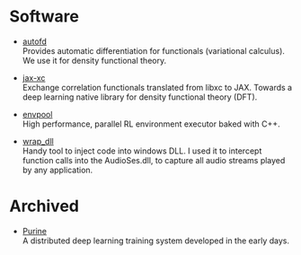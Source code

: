 # Software

- [autofd](https://github.com/sail-sg/autofd)\
Provides automatic differentiation for functionals (variational calculus). We use it for density functional theory.

- [jax-xc](https://github.com/sail-sg/jax_xc)\
Exchange correlation functionals translated from libxc to JAX. Towards a deep learning native library for density functional theory (DFT).

- [envpool](https://github.com/sail-sg/envpool)\
High performance, parallel RL environment executor baked with C++.

- [wrap\_dll](https://github.com/mavenlin/wrap_dll)\
Handy tool to inject code into windows DLL. I used it to intercept function calls into the AudioSes.dll, to capture all audio streams played by any application.

# Archived

- [Purine](https://github.com/purine/purine2)\
A distributed deep learning training system developed in the early days.
